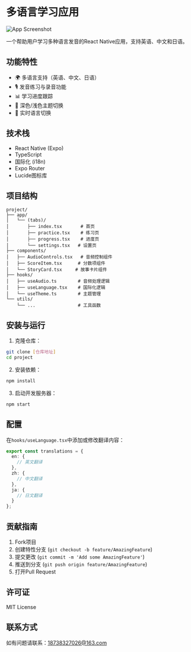 # 多语言学习应用

![App Screenshot](assets/screenshot.png)

一个帮助用户学习多种语言发音的React Native应用，支持英语、中文和日语。

## 功能特性

- 🌍 多语言支持（英语、中文、日语）
- 🎙️ 发音练习与录音功能
- 📊 学习进度跟踪
- 🌙 深色/浅色主题切换
- 🔄 实时语言切换

## 技术栈

- React Native (Expo)
- TypeScript
- 国际化 (i18n)
- Expo Router
- Lucide图标库

## 项目结构

```
project/
├── app/
│   └── (tabs)/
│       ├── index.tsx       # 首页
│       ├── practice.tsx    # 练习页
│       ├── progress.tsx    # 进度页
│       └── settings.tsx   # 设置页
├── components/
│   ├── AudioControls.tsx   # 音频控制组件
│   ├── ScoreItem.tsx      # 分数项组件
│   └── StoryCard.tsx     # 故事卡片组件
├── hooks/
│   ├── useAudio.ts        # 音频处理逻辑
│   ├── useLanguage.tsx    # 国际化逻辑
│   └── useTheme.ts        # 主题管理
└── utils/
    └── ...                # 工具函数
```

## 安装与运行

1. 克隆仓库：
```bash
git clone [仓库地址]
cd project
```

2. 安装依赖：
```bash
npm install
```

3. 启动开发服务器：
```bash
npm start
```

## 配置

在`hooks/useLanguage.tsx`中添加或修改翻译内容：
```typescript
export const translations = {
  en: {
    // 英文翻译
  },
  zh: {
    // 中文翻译
  },
  ja: {
    // 日文翻译
  }
};
```

## 贡献指南

1. Fork项目
2. 创建特性分支 (`git checkout -b feature/AmazingFeature`)
3. 提交更改 (`git commit -m 'Add some AmazingFeature'`)
4. 推送到分支 (`git push origin feature/AmazingFeature`)
5. 打开Pull Request

## 许可证

MIT License

## 联系方式

如有问题请联系：18738327026@163.com